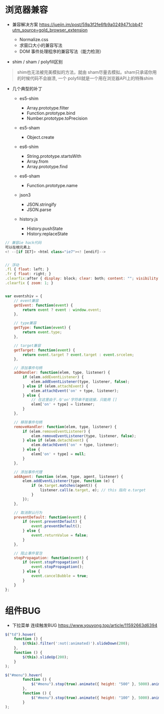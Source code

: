 # 浏览器兼容

- 兼容解决方案 <https://juejin.im/post/59a3f2fe6fb9a0249471cbb4?utm_source=gold_browser_extension>

  - Normalize.css
  - 求窗口大小的兼容写法
  - DOM 事件处理程序的兼容写法（能力检测）

- shim / sham / polyfill区别

> shim也无法被完美模拟的方法，就由 sham尽量去模拟。sham只承诺你用的时候代码不会崩溃, 一个 polyfill就是一个用在浏览器API上的特殊shim

- 几个典型的补丁

  - es5-shim

    - Array.prototype.filter
    - Function.prototype.bind
    - Number.prototype.toPrecision

  - es5-sham

    - Object.create

  - es6-shim

    - String.prototype.startsWith
    - Array.from
    - Array.prototype.find

  - es6-sham

    - Function.prototype.name

  - json3

    - JSON.stringify
    - JSON.parse

  - history.js

    - History.pushState
    - History.replaceState

```javascript
// 兼容ie hack代码
可以在根元素上
<! --[if IE7]> <html class="ie7"><! [endif]-->


// 浮动
.fl { float: left; }
.fr { float: right; }
.clearfix:after { display: block; clear: both; content: ""; visibility: hidden; height: 0; }
.clearfix { zoom: 1; }


var eventshiv = {
    // event兼容
    getEvent: function(event) {
        return event ? event : window.event;
    },

    // type兼容
    getType: function(event) {
        return event.type;
    },

    // target兼容
    getTarget: function(event) {
        return event.target ? event.target : event.srcelem;
    },

    // 添加事件句柄
    addHandler: function(elem, type, listener) {
        if (elem.addEventListener) {
            elem.addEventListener(type, listener, false);
        } else if (elem.attachEvent) {
            elem.attachEvent('on' + type, listener);
        } else {
            // 在这里由于.与'on'字符串不能链接，只能用 []
            elem['on' + type] = listener;
        }
    },

    // 移除事件句柄
    removeHandler: function(elem, type, listener) {
        if (elem.removeEventListener) {
            elem.removeEventListener(type, listener, false);
        } else if (elem.detachEvent) {
            elem.detachEvent('on' + type, listener);
        } else {
            elem['on' + type] = null;
        }
    },

    // 添加事件代理
    addAgent: function (elem, type, agent, listener) {
        elem.addEventListener(type, function (e) {
            if (e.target.matches(agent)) {
                listener.call(e.target, e); // this 指向 e.target
            }
        });
    },

    // 取消默认行为
    preventDefault: function(event) {
        if (event.preventDefault) {
            event.preventDefault();
        } else {
            event.returnValue = false;
        }
    },

    // 阻止事件冒泡
    stopPropagation: function(event) {
        if (event.stopPropagation) {
            event.stopPropagation();
        } else {
            event.cancelBubble = true;
        }
    }
};
```

# 组件BUG

- 下拉菜单 连续触发BUG <https://www.youyong.top/article/11592663d6394>

```javascript
$("td").hover(
    function () {
        $(this).filter(':not(:animated)').slideDown(200);
    },
    function () {
        $(this).slideUp(200);
    }
);

$("#menu").hover(    
        function () {    
            $("#menu").stop(true).animate({ height: "500" }, 5000).animate({ width: "500px" }, 5000);    
        },    
        function () {    
            $("#menu").stop(true).animate({ height: "100" }, 5000).animate({ width: "100px" },5000);    
        }    
);
```
